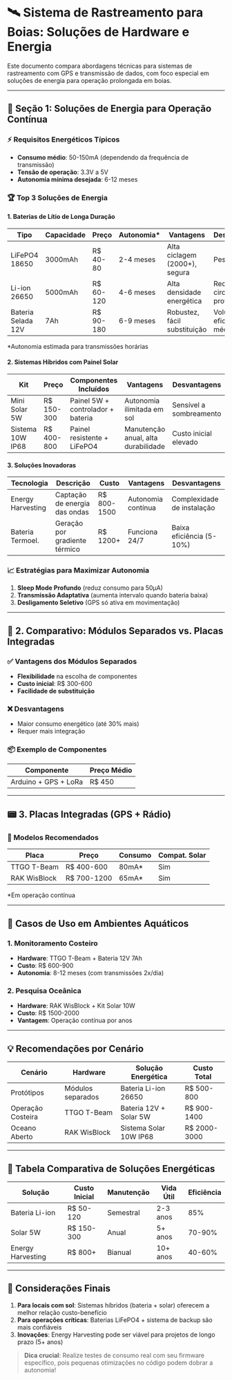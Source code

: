 # 🛰️ Sistema de Rastreamento para Boias: Soluções de Hardware e Energia

Este documento compara abordagens técnicas para sistemas de rastreamento com GPS e transmissão de dados, com foco especial em soluções de energia para operação prolongada em boias.

---

## 🔋 Seção 1: Soluções de Energia para Operação Contínua

### ⚡ Requisitos Energéticos Típicos
- **Consumo médio**: 50-150mA (dependendo da frequência de transmissão)
- **Tensão de operação**: 3.3V a 5V
- **Autonomia mínima desejada**: 6-12 meses

### 🏆 Top 3 Soluções de Energia

#### 1. Baterias de Lítio de Longa Duração
| Tipo               | Capacidade | Preço    | Autonomia* | Vantagens                          | Desvantagens                   |
|--------------------|------------|----------|------------|------------------------------------|---------------------------------|
| LiFePO4 18650     | 3000mAh    | R\$ 40-80 | 2-4 meses  | Alta ciclagem (2000+), segura      | Peso elevado                    |
| Li-ion 26650      | 5000mAh    | R\$ 60-120| 4-6 meses  | Alta densidade energética          | Requer circuito de proteção     |
| Bateria Selada 12V| 7Ah        | R\$ 90-180| 6-9 meses  | Robustez, fácil substituição       | Volume maior, eficiência média  |

*Autonomia estimada para transmissões horárias

#### 2. Sistemas Híbridos com Painel Solar
| Kit               | Preço       | Componentes Incluídos             | Vantagens                          | Desvantagens                   |
|-------------------|-------------|-----------------------------------|------------------------------------|---------------------------------|
| Mini Solar 5W    | R\$ 150-300 | Painel 5W + controlador + bateria | Autonomia ilimitada em sol         | Sensível a sombreamento         |
| Sistema 10W IP68 | R\$ 400-800 | Painel resistente + LiFePO4       | Manutenção anual, alta durabilidade| Custo inicial elevado           |

#### 3. Soluções Inovadoras
| Tecnologia        | Descrição                          | Custo        | Vantagens                          | Desvantagens                   |
|-------------------|-----------------------------------|--------------|------------------------------------|---------------------------------|
| Energy Harvesting | Captação de energia das ondas     | R\$ 800-1500 | Autonomia contínua                 | Complexidade de instalação      |
| Bateria Termoel.  | Geração por gradiente térmico     | R\$ 1200+    | Funciona 24/7                      | Baixa eficiência (5-10%)        |

### 📈 Estratégias para Maximizar Autonomia
1. **Sleep Mode Profundo** (reduz consumo para 50μA)
2. **Transmissão Adaptativa** (aumenta intervalo quando bateria baixa)
3. **Desligamento Seletivo** (GPS só ativa em movimentação)

---

## 🔌 2. Comparativo: Módulos Separados vs. Placas Integradas

### ✅ Vantagens dos Módulos Separados
* **Flexibilidade** na escolha de componentes
* **Custo inicial**: R\$ 300-600
* **Facilidade de substituição**

### ❌ Desvantagens
* Maior consumo energético (até 30% mais)
* Requer mais integração

### 📦 Exemplo de Componentes
| Componente         | Preço Médio |
| ------------------ | ----------- |
| Arduino + GPS + LoRa | R\$ 450     |

---

## 📟 3. Placas Integradas (GPS + Rádio)

### 🧩 Modelos Recomendados
| Placa               | Preço       | Consumo  | Compat. Solar |
| ------------------- | ----------- | -------- | ------------- |
| TTGO T-Beam        | R\$ 400-600 | 80mA*    | Sim           |
| RAK WisBlock       | R\$ 700-1200| 65mA*    | Sim           |

*Em operação contínua

---

## 🌊 Casos de Uso em Ambientes Aquáticos

### 1. Monitoramento Costeiro
- **Hardware**: TTGO T-Beam + Bateria 12V 7Ah
- **Custo**: R\$ 600-900
- **Autonomia**: 8-12 meses (com transmissões 2x/dia)

### 2. Pesquisa Oceânica
- **Hardware**: RAK WisBlock + Kit Solar 10W
- **Custo**: R\$ 1500-2000
- **Vantagem**: Operação contínua por anos

---

## 💡 Recomendações por Cenário

| Cenário              | Hardware            | Solução Energética          | Custo Total |
|----------------------|---------------------|----------------------------|-------------|
| Protótipos          | Módulos separados   | Bateria Li-ion 26650       | R\$ 500-800 |
| Operação Costeira   | TTGO T-Beam         | Bateria 12V + Solar 5W     | R\$ 900-1400|
| Oceano Aberto       | RAK WisBlock        | Sistema Solar 10W IP68     | R\$ 2000-3000|

---

## 🔄 Tabela Comparativa de Soluções Energéticas

| Solução            | Custo Inicial | Manutenção | Vida Útil | Eficiência |
|--------------------|---------------|------------|-----------|------------|
| Bateria Li-ion    | R\$ 50-120    | Semestral  | 2-3 anos  | 85%        |
| Solar 5W          | R\$ 150-300   | Anual      | 5+ anos   | 70-90%     |
| Energy Harvesting | R\$ 800+      | Bianual    | 10+ anos  | 40-60%     |

---

## 📌 Considerações Finais

1. **Para locais com sol**: Sistemas híbridos (bateria + solar) oferecem a melhor relação custo-benefício
2. **Para operações críticas**: Baterias LiFePO4 + sistema de backup são mais confiáveis
3. **Inovações**: Energy Harvesting pode ser viável para projetos de longo prazo (5+ anos)

> **Dica crucial**: Realize testes de consumo real com seu firmware específico, pois pequenas otimizações no código podem dobrar a autonomia!